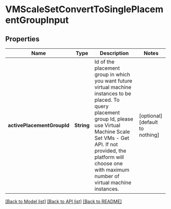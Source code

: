 # VMScaleSetConvertToSinglePlacementGroupInput


## Properties
Name | Type | Description | Notes
------------ | ------------- | ------------- | -------------
**activePlacementGroupId** | **String** | Id of the placement group in which you want future virtual machine instances to be placed. To query placement group Id, please use Virtual Machine Scale Set VMs - Get API. If not provided, the platform will choose one with maximum number of virtual machine instances. | [optional] [default to nothing]


[[Back to Model list]](../README.md#models) [[Back to API list]](../README.md#api-endpoints) [[Back to README]](../README.md)


